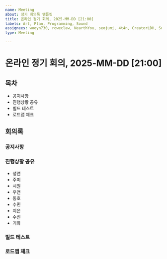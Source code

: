 ```yaml
---
name: Meeting
about: 정기 회의록 템플릿
title: 온라인 정기 회의, 2025-MM-DD [21:00]
labels: Art, Plan, Programming, Sound
assignees: wooyn730, roweclaw, NearthYou, seojumi, 4t4n, CreatorLDH, Sumindd, Songkihwa, JIJI037
type: Meeting

---
```


# 온라인 정기 회의, 2025-MM-DD [21:00]

## 목차
- 공지사항
- 진행상황 공유
- 빌드 테스트
- 로드맵 체크

## 회의록

### 공지사항

### 진행상황 공유
- 성연
- 주미
- 시원
- 우연
- 동호
- 수민
- 지은
- 수빈
- 기화

### 빌드 테스트

### 로드맵 체크
